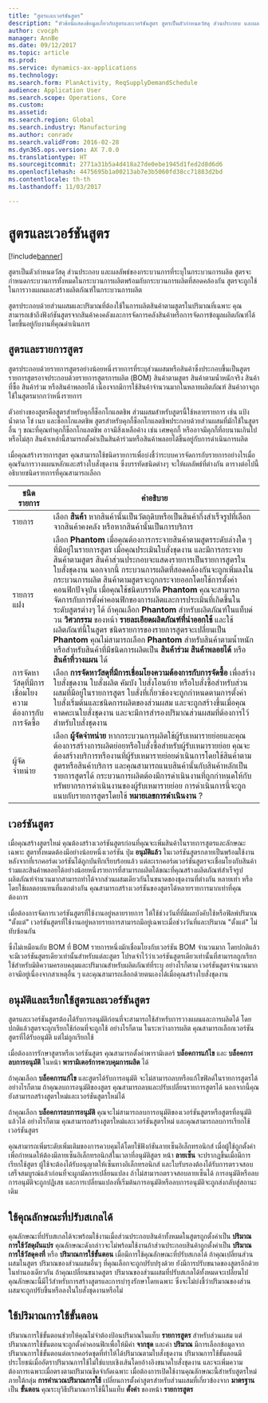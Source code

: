 ```yaml
---
title: "สูตรและเวอร์ชันสูตร"
description: "หัวข้อนี้แสดงข้อมูลเกี่ยวกับสูตรและเวอร์ชันสูตร สูตรเป็นตัวกำหนดวัสดุ ส่วนประกอบ และผลลัพธ์ของกระบวนการที่ระบุในกระบวนการผลิต สูตรจะถูกใช้ในการวางแผนและสร้างผลิตภัณฑ์ในกระบวนการผลิต"
author: cvocph
manager: AnnBe
ms.date: 09/12/2017
ms.topic: article
ms.prod: 
ms.service: dynamics-ax-applications
ms.technology: 
ms.search.form: PlanActivity, ReqSupplyDemandSchedule
audience: Application User
ms.search.scope: Operations, Core
ms.custom: 
ms.assetid: 
ms.search.region: Global
ms.search.industry: Manufacturing
ms.author: conradv
ms.search.validFrom: 2016-02-28
ms.dyn365.ops.version: AX 7.0.0
ms.translationtype: HT
ms.sourcegitcommit: 2771a31b5a4d418a27de0ebe1945d1fed2d8d6d6
ms.openlocfilehash: 4475695b1a00213ab7e3b5060fd38cc71883d2bd
ms.contentlocale: th-th
ms.lasthandoff: 11/03/2017

---
```


# <a name="formulas-and-formula-versions"></a>สูตรและเวอร์ชันสูตร

[!include[banner](../includes/banner.md)]

สูตรเป็นตัวกำหนดวัสดุ ส่วนประกอบ และผลลัพธ์ของกระบวนการที่ระบุในกระบวนการผลิต สูตรจะกำหนดกระบวนการทั้งหมดในกระบวนการผลิตพร้อมกับกระบวนการผลิตที่สอดคล้องกัน สูตรจะถูกใช้ในการวางแผนและสร้างผลิตภัณฑ์ในกระบวนการผลิต

สูตรประกอบด้วยส่วนผสมและปริมาณที่ต้องใช้ในการผลิตสินค้าตามสูตรในปริมาณที่เฉพาะ คุณสามารถเข้าถึงฟังก์ชันสูตรจากสินค้าคงคลังและการจัดการคลังสินค้าหรือการจัดการข้อมูลผลิตภัณฑ์ได้โดยขึ้นอยู่กับงานที่คุณดำเนินการ

## <a name="formulas-and-formula-lines"></a>สูตรและรายการสูตร
สูตรประกอบด้วยรายการสูตรอย่างน้อยหนึ่งรายการที่ระบุส่วนผสมหรือสินค้าซึ่งประกอบขึ้นเป็นสูตร รายการสูตรอาจประกอบด้วยรายการสูตรการผลิต (BOM) สินค้าตามสูตร สินค้าตามน้ำหนักจริง สินค้าที่ซื้อ สินค้าร่วม หรือสินค้าพลอยได้ เนื่องจากมีการใช้สินค้าจำนวนมากในหลายผลิตภัณฑ์ สินค้าอาจถูกใช้ในสูตรมากกว่าหนึ่งรายการ

ตัวอย่างของสูตรคือสูตรสำหรับคุกกี้ช็อกโกแลตชิพ ส่วนผสมสำหรับสูตรนี้ใช้หลายรายการ เช่น แป้ง น้ำตาล ไข่ เนย และช็อกโกแลตชิพ สูตรสำหรับคุกกี้ช็อกโกแลตชิพประกอบด้วยส่วนผสมที่มักใช้ในสูตรอื่น ๆ ขณะที่คุณทำคุกกี้ช็อกโกแลตชิพ อาจมีสิ่งเหลือค้าง เช่น เศษคุกกี้ หรืออาจมีคุกกี้ที่อบนานเกินไปหรือไม่สุก สินค้าเหล่านี้สามารถตั้งค่าเป็นสินค้าร่วมหรือสินค้าพลอยได้ขึ้นอยู่กับการดำเนินการผลิต

เมื่อคุณสร้างรายการสูตร คุณสามารถใช้ชนิดรายการเพื่อบ่งชี้ว่าระบบควรจัดการกับรายการอย่างไรเมื่อคุณรันการวางแผนหลักและสร้างใบสั่งชุดงาน ซึ่งบรรทัดชนิดต่างๆ จะให้ผลลัพธ์ที่ต่างกัน  ตารางต่อไปนี้อธิบายชนิดรายการที่คุณสามารถเลือก 

| ชนิดรายการ     | คำอธิบาย  |
|---------------|--------------|
| รายการ          | เลือก **สินค้า** หากสินค้านั้นเป็นวัตถุดิบหรือเป็นสินค้ากึ่งสำเร็จรูปทึ่เลือกจากสินค้าคงคลัง หรือหากสินค้านั้นเป็นการบริการ |
| รายการแฝง       | เลือก **Phantom** เมื่อคุณต้องการกระจายสินค้าตามสูตรระดับล่างใด ๆ ที่มีอยู่ในรายการสูตร เมื่อคุณประเมินใบสั่งชุดงาน และมีการกระจายสินค้าตามสูตร สินค้าส่วนประกอบจะแสดงรายการเป็นรายการสูตรในใบสั่งชุดงาน นอกจากนี้ กระบวนการผลิตที่สอดคล้องกันจะถูกเพิ่มลงในกระบวนการผลิต สินค้าตามสูตรจะถูกกระจายออกโดยใช้การตั้งค่าคอนฟิกปัจจุบัน เมื่อคุณใช้ชนิดบรรทัด **Phantom** คุณจะสามารถจัดการกับการตั้งค่าคอนฟิกของการผลิตและการประเมินที่เกิดขึ้นในระดับสูตรต่างๆ ได้ ถ้าคุณเลือก **Phantom** สำหรับผลิตภัณฑ์ในแท็บด่วน **วิศวกรรม** ของหน้า **รายละเอียดผลิตภัณฑ์ที่นำออกใช้** และใช้ผลิตภัณฑ์นี้ในสูตร ชนิดรายการของรายการสูตรจะเปลี่ยนเป็น **Phantom** คุณไม่สามารถเลือก **Phantom** สำหรับสินค้าตามน้ำหนัก หรือสำหรับสินค้าที่มีชนิดการผลิตเป็น **สินค้าร่วม** **สินค้าพลอยได้** หรือ **สินค้าที่วางแผน** ได้ |
| การจัดหาวัสดุที่มีการเชื่อมโยงความต้องการกับการจัดซื้อ | เลือก **การจัดหาวัสดุที่มีการเชื่อมโยงความต้องการกับการจัดซื้อ** เพื่อสร้างใบสั่งชุดงาน ใบสั่งผลิต คัมบัง ใบสั่งโอนย้าย หรือใบสั่งซื้อสำหรับส่วนผสมที่มีอยู่ในรายการสูตร ใบสั่งที่เกี่ยวข้องจะถูกกำหนดตามการตั้งค่าใบสั่งเริ่มต้นและชนิดการผลิตของส่วนผสม และจะถูกสร้างขึ้นเมื่อคุณคาดคะเนใบสั่งชุดงาน และจะมีการสำรองปริมาณส่วนผสมที่ต้องการไว้สำหรับใบสั่งชุดงาน |
| ผู้จัดจำหน่าย        | เลือก **ผู้จัดจำหน่าย** หากกระบวนการผลิตใช้ผู้รับเหมารายย่อยและคุณต้องการสร้างการผลิตย่อยหรือใบสั่งซื้อสำหรับผู้รับเหมารายย่อย คุณจะต้องสร้างบริการหรืองานที่ผู้รับเหมารายย่อยดำเนินการโดยใช้สินค้าตามสูตรหรือสินค้าบริการ และคุณสามารถแนบสินค้านั้นกับสินค้าหลักเป็นรายการสูตรได้ กระบวนการผลิตต้องมีการดำเนินงานที่ถูกกำหนดให้กับทรัพยากรการดำเนินงานของผู้รับเหมารายย่อย การดำเนินการนี้จะถูกแนบกับรายการสูตรโดยใช้ **หมายเลขการดำเนินงาน** ? |

## <a name="formula-versions"></a>เวอร์ชันสูตร
เมื่อคุณสร้างสูตรใหม่ คุณต้องสร้างเวอร์ชันสูตรก่อนที่คุณจะเพิ่มสินค้าในรายการสูตรและลักษณะเฉพาะ สูตรทั้งหมดต้องมีอย่างน้อยหนึ่งเวอร์ชัน ปุ่ม **อนุมัติแล้ว** ในเวอร์ชันสูตรกลายเป็นพร้อมใช้งานหลังจากที่เรกคอร์ดเวอร์ชันได้ถูกบันทึกเรียบร้อยแล้ว แต่ละเรกคอร์ดเวอร์ชันสูตรจะเชื่อมโยงกับสินค้าร่วมและสินค้าพลอยได้อย่างน้อยหนึ่งรายการที่สามารถผลิตได้ขณะที่คุณสร้างผลิตภัณฑ์สำเร็จรูป ผลิตภัณฑ์จำนวนมากสามารถทำได้จากส่วนผสมเดียวกันในขนาดของชุดงานที่ต่างกัน หลายเท่า หรือโดยใช้ผลตอบแทนที่แตกต่างกัน คุณสามารถสร้างเวอร์ชันของสูตรได้หลายรายการมากเท่าที่คุณต้องการ

เมื่อต้องการจัดการเวอร์ชันสูตรที่ใช้งานอยู่หลายรายการ ให้ใช้ช่วงวันที่ที่มีผลบังคับใช้หรือฟิลพ์ปริมาณ "ตั้งแต่" เวอร์ชันสูตรที่ใช้งานอยู่หลายรายการสามารถมีอยู่เฉพาะเมื่อช่วงวันที่และปริมาณ "ตั้งแต่" ไม่ทับซ้อนกัน

ซึ่งไม่เหมือนกับ BOM ที่ BOM รายการหนึ่งมักเชื่อมโยงกับเวอร์ชัน BOM จำนวนมาก โดยปกติแล้วจะมีเวอร์ชันสูตรเดียวเท่านั้นสำหรับแต่ละสูตร โปรดจำไว้ว่าเวอร์ชันสูตรเดียวเท่านั้นที่สามารถถูกเรียกใช้สำหรับมิติความครอบคลุมและปริมาณสำหรับผลิตภัณฑ์ที่ระบุ อย่างไรก็ตาม เวอร์ชันสูตรจำนวนมากอาจมีอยู่เนื่องจากสาเหตุอื่น ๆ และคุณสามารถเลือกด้วยตนเองได้เมื่อคุณสร้างใบสั่งชุดงาน

## <a name="approve-and-activate-formulas-and-formula-versions"></a>อนุมัติและเรียกใช้สูตรและเวอร์ชันสูตร
สูตรและเวอร์ชันสูตรต้องได้รับการอนุมัติก่อนที่จะสามารถใช้สำหรับการวางแผนและการผลิตได้ โดยปกติแล้วสูตรจะถูกเรียกใช้ก่อนที่จะถูกใช้ อย่างไรก็ตาม ในระหว่างการผลิต คุณสามารถเลือกเวอร์ชันสูตรที่ได้รับอนุมัติ แต่ไม่ถูกเรียกใช้

เมื่อต้องการรักษาสูตรหรือเวอร์ชันสูตร คุณสามารถตั้งค่าพารามิเตอร์ **บล็อคการแก้ไข** และ **บล็อคการลบการอนุมัติ** ในหน้า **พารามิเตอร์การควบคุมการผลิต** ได้

ถ้าคุณเลือก **บล็อคการแก้ไข** และสูตรได้รับการอนุมัติ จะไม่สามารถลบหรือแก้ไขฟิลด์ในรายการสูตรได้ อย่างไรก็ตาม ถ้าคุณลบการอนุมัติของสูตร คุณสามารถลบและปรับเปลี่ยนรายการสูตรได้ นอกจากนี้คุณยังสามารถสร้างสูตรใหม่และเวอร์ชันสูตรใหม่ได้

ถ้าคุณเลือก **บล็อคการลบการอนุมัติ** คุณจะไม่สามารถลบการอนุมัติของเวอร์ชันสูตรหรือสูตรที่อนุมัติแล้วได้ อย่างไรก็ตาม คุณสามารถสร้างสูตรใหม่และเวอร์ชันสูตรใหม่ และคุณสามารถลบการเรียกใช้เวอร์ชันสูตร

คุณสามารถเพิ่มระดับเพิ่มเติมของการควบคุมได้โดยใช้ฟังก์ชันลายเซ็นอิเล็กทรอนิกส์ เมื่อผู้ใช้ถูกตั้งค่าเพื่อกำหนดให้ต้องมีลายเซ็นอิเล็กทรอนิกส์ในเวลาที่อนุมัติสูตร หน้า **ลายเซ็น** จะปรากฏขึ้นเมื่อมีการเรียกใช้สูตร ผู้ใช้จะต้องได้รับอนุญาตให้เซ็นทางอิเล็กทรอนิกส์ และใบรับรองต้องได้รับการตรวจสอบเสร็จสมบูรณ์แล้วก่อนที่จะผูกมัดการเปลี่ยนแปลง ถ้าไม่สามารถตรวจสอบลายเซ็นได้ การอนุมัติหรือลบการอนุมัติจะถูกปฏิเสธ และการเปลี่ยนแปลงที่เริ่มต้นการอนุมัติหรือลบการอนุมัติจะถูกส่งกลับสู่สถานะเดิม

## <a name="use-the-scalable-feature"></a>ใช้คุณลักษณะที่ปรับสเกลได้
คุณลักษณะที่ปรับสเกลได้จะพร้อมใช้งานเมื่อส่วนประกอบสินค้าทั้งหมดในสูตรถูกตั้งค่าเป็น **ปริมาณการใช้วัสดุผันแปร** คุณลักษณะดังกล่าวจะไม่พร้อมใช้งานถ้าส่วนประกอบสินค้าถูกตั้งค่าเป็น **ปริมาณการใช้วัสดุคงที่** หรือ **ปริมาณการใช้ขั้นตอน** เมื่อมีการใช้คุณลักษณะที่ปรับสเกลได้ ถ้าคุณเปลี่ยนส่วนผสมในสูตร ปริมาณของส่วนผสมอื่นๆ ที่คุณเลือกจะถูกปรับปรุงด้วย ยังมีการปรับขนาดของสูตรอีกด้วย  ในทำนองเดียวกัน ถ้าคุณเปลี่ยนขนาดสูตร ปริมาณของส่วนผสมที่ปรับสเกลได้ทั้งหมดจะเปลี่ยนไป คุณลักษณะนี้มีไว้สำหรับการสร้างสูตรและการบำรุงรักษาโดยเฉพาะ ซึ่งจะไม่บ่งชี้ว่าปริมาณของส่วนผสมจะถูกปรับขึ้นหรือลงในใบสั่งชุดงานหรือไม่

## <a name="use-step-consumption"></a>ใช้ปริมาณการใช้ขั้นตอน
ปริมาณการใช้ขั้นตอนช่วยให้คุณไม่จำต้องป้อนปริมาณในแท็บ **รายการสูตร** สำหรับส่วนผสม แต่ปริมาณการใช้ขั้นตอนจะถูกตั้งค่าคอนฟิกเพื่อให้มีค่า **จากชุด** และค่า **ปริมาณ** มีการเลือกข้อมูลจากปริมาณการใช้ขั้นตอนต่อเรกคอร์ดชุดที่ทำให้ได้ปริมาณตามใบสั่งชุดงาน ปริมาณการใช้ขั้นตอนมีประโยชน์เมื่ออัตราปริมาณการใช้ไม่ใช่แบบเชิงเส้นโดยอ้างอิงขนาดใบสั่งชุดงาน และจะเพิ่มความต้องการเฉพาะเมื่อตรงตามปริมาณขีดจำกัดเฉพาะ เมื่อต้องการเปิดใช้งานคุณลักษณะนี้สำหรับสูตรใหม่ ภายใต้กลุ่ม **การคำนวณปริมาณการใช้** เปลี่ยนการตั้งค่าสูตรสำหรับส่วนผสมที่เกี่ยวข้องจาก **มาตรฐาน** เป็น **ขั้นตอน** คุณระบุวิธีปริมาณการใช้นี้ในแท็บ **ตั้งค่า** ของหน้า **รายการสูตร**

